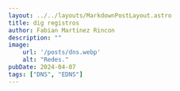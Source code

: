```yaml
---
layout: ../../layouts/MarkdownPostLayout.astro
title: dig registros
author: Fabian Martinez Rincon
description: ""
image:
    url: '/posts/dns.webp'
    alt: "Redes."
pubDate: 2024-04-07
tags: ["DNS", "EDNS"]
---
```



